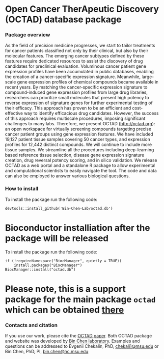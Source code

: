 # Open Cancer TherApeutic Discovery (OCTAD) database package

### Package overview
As the field of precision medicine progresses, we start to tailor treatments for cancer patients classified not only by their clinical, but also by their molecular features. The emerging cancer subtypes defined by these features require dedicated resources to assist the discovery of drug candidates for preclinical evaluation. Voluminous cancer patient gene expression profiles have been accumulated in public databases, enabling the creation of a cancer-specific expression signature. Meanwhile, large-scale gene expression profiles of chemical compounds became available in recent years. By matching the cancer-specific expression signature to compound-induced gene expression profiles from large drug libraries, researchers can prioritize small molecules that present high potency to reverse expression of signature genes for further experimental testing of their efficacy. This approach has proven to be an efficient and cost-effective way to identify efficacious drug candidates. However, the success of this approach requires multiscale procedures, imposing significant challenges to many labs. Therefore, we present OCTAD (http://octad.org): an open workspace for virtually screening compounds targeting precise cancer patient groups using gene expression features. We have included 19,127 patient tissue samples covering 50 cancer types, and expression profiles for 12,442 distinct compounds.  We will continue to include more tissue samples. We streamline all the procedures including deep-learning based reference tissue selection, disease gene expression signature creation, drug reversal potency scoring, and in silico validation. We release OCTAD as a web portal and a standalone R package to allow experimental and computational scientists to easily navigate the tool. The code and data can also be employed to answer various biological questions.

### How to install
To install the package run the following code:
```{r eval=FALSE} 
devtools::install_github('Bin-Chen-Lab/octad.db')
``` 
# Bioconductor installiation after the package will be released
To install the package run the following code:
```{r eval=FALSE} 
if (!requireNamespace("BiocManager", quietly = TRUE))
    install.packages("BiocManager")
BiocManager::install("octad.db")
``` 

# Please note, this is a support package for the main package ```octad``` which can be obtained [there](https://github.com/Bin-Chen-Lab/octad)

  
  
###  Contacts and citation
  If you use our work, please cite the [OCTAD paper](https://www.nature.com/articles/s41596-020-00430-z). Both OCTAD package and website was developed by [Bin Chen laboratory](http://binchenlab.org/).
Examples and questions can be addressed to Evgenii Chekalin, PhD, chekali1@msu.edu or Bin Chen, PhD, PI, bin.chen@hc.msu.edu
